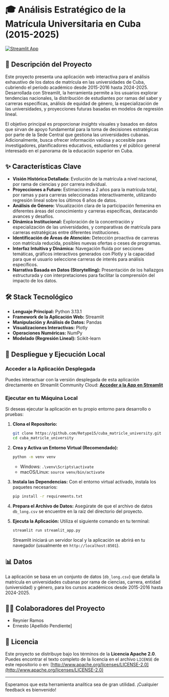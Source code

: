 # 🎓 Análisis Estratégico de la Matrícula Universitaria en Cuba (2015-2025)

[![Streamlit App](https://static.streamlit.io/badges/streamlit_badge_black_white.svg)](https://cuba-matricle-university.streamlit.app/)
<!-- 🔗 Reemplaza 'https://cuba-matricle-university.streamlit.app/' con el enlace real a tu app desplegada en Streamlit Community Cloud -->

## 🌟 Descripción del Proyecto

Este proyecto presenta una aplicación web interactiva para el análisis exhaustivo de los datos de matrícula en las universidades de Cuba, cubriendo el período académico desde 2015-2016 hasta 2024-2025. Desarrollada con Streamlit, la herramienta permite a los usuarios explorar tendencias nacionales, la distribución de estudiantes por ramas del saber y carreras específicas, análisis de equidad de género, la especialización de las universidades, y proyecciones futuras basadas en modelos de regresión lineal.

El objetivo principal es proporcionar *insights* visuales y basados en datos que sirvan de apoyo fundamental para la toma de decisiones estratégicas por parte de la Sede Central que gestiona las universidades cubanas. Adicionalmente, busca ofrecer información valiosa y accesible para investigadores, planificadores educativos, estudiantes y el público general interesado en el panorama de la educación superior en Cuba.

## ✨ Características Clave

*   **Visión Histórica Detallada:** Evolución de la matrícula a nivel nacional, por rama de ciencias y por carrera individual.
*   **Proyecciones a Futuro:** Estimaciones a 2 años para la matrícula total, por ramas y para carreras seleccionadas interactivamente, utilizando regresión lineal sobre los últimos 6 años de datos.
*   **Análisis de Género:** Visualización clara de la participación femenina en diferentes áreas del conocimiento y carreras específicas, destacando avances y desafíos.
*   **Dinámica Institucional:** Exploración de la concentración y especialización de las universidades, y comparativas de matrícula para carreras estratégicas entre diferentes instituciones.
*   **Identificación de Áreas de Atención:** Detección proactiva de carreras con matrícula reducida, posibles nuevas ofertas o ceses de programas.
*   **Interfaz Intuitiva y Dinámica:** Navegación fluida por secciones temáticas, gráficos interactivos generados con Plotly y la capacidad para que el usuario seleccione carreras de interés para análisis específicos.
*   **Narrativa Basada en Datos (Storytelling):** Presentación de los hallazgos estructurada y con interpretaciones para facilitar la comprensión del impacto de los datos.

## 🛠️ Stack Tecnológico

*   **Lenguaje Principal:** Python 3.13.1
*   **Framework de la Aplicación Web:** Streamlit
*   **Manipulación y Análisis de Datos:** Pandas
*   **Visualizaciones Interactivas:** Plotly
*   **Operaciones Numéricas:** NumPy
*   **Modelado (Regresión Lineal):** Scikit-learn

## 🚀 Despliegue y Ejecución Local

### Acceder a la Aplicación Desplegada

Puedes interactuar con la versión desplegada de esta aplicación directamente en Streamlit Community Cloud:
[**Acceder a la App en Streamlit**](https://cuba-matricle-university.streamlit.app/)

### Ejecutar en tu Máquina Local

Si deseas ejecutar la aplicación en tu propio entorno para desarrollo o pruebas:

1.  **Clona el Repositorio:**
    ```bash
    git clone https://github.com/Retype15/cuba_matricle_university.git
    cd cuba_matricle_university
    ```

2.  **Crea y Activa un Entorno Virtual (Recomendado):**
    ```bash
    python -m venv venv
    ```
    *   Windows: `.\venv\Scripts\activate`
    *   macOS/Linux: `source venv/bin/activate`

3.  **Instala las Dependencias:**
    Con el entorno virtual activado, instala los paquetes necesarios:
    ```bash
    pip install -r requirements.txt
    ```

4.  **Prepara el Archivo de Datos:**
    Asegúrate de que el archivo de datos `db_long.csv` se encuentre en la raíz del directorio del proyecto.

5.  **Ejecuta la Aplicación:**
    Utiliza el siguiente comando en tu terminal:
    ```bash
    streamlit run streamlit_app.py
    ```
    Streamlit iniciará un servidor local y la aplicación se abrirá en tu navegador (usualmente en `http://localhost:8501`).

## 📊 Datos
La aplicación se basa en un conjunto de datos (`db_long.csv`) que detalla la matrícula en universidades cubanas por rama de ciencias, carrera, entidad (universidad) y género, para los cursos académicos desde 2015-2016 hasta 2024-2025.

## 🧑‍💻 Colaboradores del Proyecto

*   Reynier Ramos
*   Ernesto [Apellido Pendiente]

## 📜 Licencia

Este proyecto se distribuye bajo los términos de la **Licencia Apache 2.0**.
Puedes encontrar el texto completo de la licencia en el archivo `LICENSE` de este repositorio o en:
[http://www.apache.org/licenses/LICENSE-2.0](http://www.apache.org/licenses/LICENSE-2.0)

---

Esperamos que esta herramienta analítica sea de gran utilidad. ¡Cualquier feedback es bienvenido!